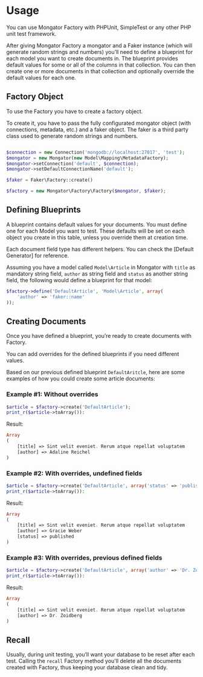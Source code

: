 Usage
=====

You can use Mongator Factory with PHPUnit, SimpleTest or any other PHP unit test framework.

After giving Mongator Factory a mongator and a Faker instance (which will generate random strings and numbers) you’ll need to define a blueprint for each model you want to create documents in. The blueprint provides default values for some or all of the columns in that collection. You can then create one or more documents in that collection and optionally override the default values for each one.


Factory Object
--------------

To use the Factory you have to create a factory object.

To create it, you have to pass the fully configurated mongator object (with connections, metadata, etc.) and a faker object. The faker is a third party class used to generate random strings and numbers.

```php

$connection = new Connection('mongodb://localhost:27017', 'test');
$mongator = new Mongator(new Model\Mapping\MetadataFactory);
$mongator->setConnection('default', $connection);
$mongator->setDefaultConnectionName('default');

$faker = Faker\Factory::create()

$factory = new Mongator\Factory\Factory($mongator, $faker);
```


Defining Blueprints
-------------------

A blueprint contains default values for your documents. You must define one for each Model you want to test. These defaults will be set on each object you create in this table, unless you override them at creation time.

Each document field type has different helpers. You can check the [Default Generator] for reference.

Assuming you have a model called `Model\Article` in Mongator with `title` as mandatory string field, `author` as string field and `status` as another string field, the following would define a blueprint for that model:

```php
$factory->define('DefaultArticle', 'Model\Article', array(
    'author' => 'faker::name'
));

```

Creating Documents
----------------------

Once you have defined a blueprint, you’re ready to create documents with Factory.

You can add overrides for the defined blueprints if you need different values.

Based on our previous defined blueprint `DefaultAritcle`, here are some examples of how you could create some article documents:

### Example #1: Without overrides

```php
$article = $factory->create('DefaultArticle');
print_r($article->toArray()):
```

Result:
```php
Array
(
    [title] => Sint velit eveniet. Rerum atque repellat voluptatem
    [author] => Adaline Reichel
)
```

### Example #2: With overrides, undefined fields

```php
$article = $factory->create('DefaultArticle', array('status' => 'published'));
print_r($article->toArray()):
```

Result:
```php
Array
(
    [title] => Sint velit eveniet. Rerum atque repellat voluptatem
    [author] => Gracie Weber
    [status] => published
)
```

### Example #3: With overrides, previous defined fields

```php
$article = $factory->create('DefaultArticle', array('author' => 'Dr. Zoidberg'));
print_r($article->toArray()):
```

Result:
```php
Array
(
    [title] => Sint velit eveniet. Rerum atque repellat voluptatem
    [author] => Dr. Zoidberg
)
```

Recall
------

Usually, during unit testing, you’ll want your database to be reset after each test. Calling the `recall` Factory method you'll delete all the documents created with Factory, thus keeping your database clean and tidy.


